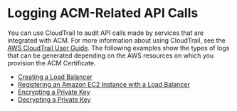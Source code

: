 # Logging ACM\-Related API Calls<a name="ct-related"></a>

You can use CloudTrail to audit API calls made by services that are integrated with ACM\. For more information about using CloudTrail, see the [AWS CloudTrail User Guide](http://docs.aws.amazon.com/awscloudtrail/latest/userguide/cloudtrail-user-guide.html)\. The following examples show the types of logs that can be generated depending on the AWS resources on which you provision the ACM Certificate\. 


+ [Creating a Load Balancer](ct-related-lb.md)
+ [Registering an Amazon EC2 Instance with a Load Balancer](ct-related-ec2.md)
+ [Encrypting a Private Key](ct-related-encrypt.md)
+ [Decrypting a Private Key](ct-related-decrypt.md)